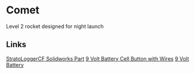 # Comet
Level 2 rocket designed for night launch

## Links
[StratoLoggerCF Solidworks Part](https://grabcad.com/library/stratologger-altimeter-1)
[9 Volt Battery Cell Button with Wires](https://grabcad.com/library/9v-volt-battery-cell-button-w-wires-1)
[9 Volt Battery](https://grabcad.com/library/battery-9v-3)